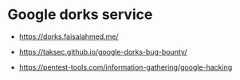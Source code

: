 # Google dorks service

- https://dorks.faisalahmed.me/

- https://taksec.github.io/google-dorks-bug-bounty/

- https://pentest-tools.com/information-gathering/google-hacking